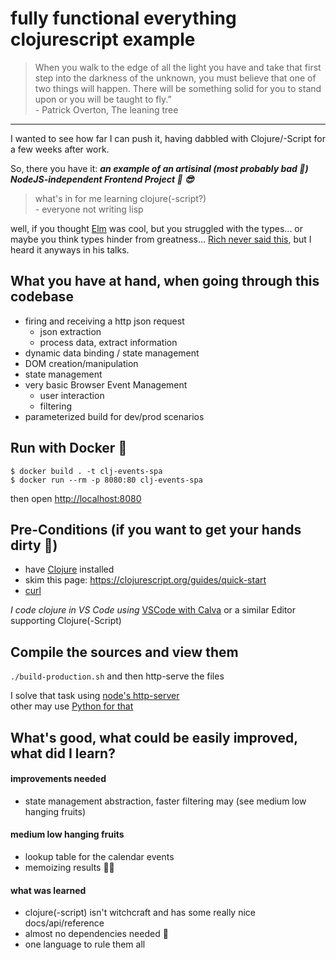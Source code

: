 # fully functional everything clojurescript example

> When you walk to the edge of all the light you have and take that first step into the darkness of the unknown, you must believe that one of two things will happen. There will be something solid for you to stand upon or you will be taught to fly.”  
> \- Patrick Overton, The leaning tree

---

I wanted to see how far I can push it, having dabbled with Clojure/-Script for a few weeks after work.

So, there you have it: _**an example of an artisinal (most probably bad 🫠) NodeJS-independent Frontend Project 🍻 😎**_

> what's in for me learning clojure(-script?)  
> \- everyone not writing lisp

well, if you thought [Elm](https://elm-lang.org/) was cool, but you struggled with the types... or maybe you think types hinder from greatness... [Rich never said this](https://www.youtube.com/watch?v=2V1FtfBDsLU&t=2227s), but I heard it anyways in his talks.

## What you have at hand, when going through this codebase

- firing and receiving a http json request
  - json extraction
  - process data, extract information
- dynamic data binding / state management
- DOM creation/manipulation
- state management
- very basic Browser Event Management
  - user interaction
  - filtering
- parameterized build for dev/prod scenarios

## Run with Docker 🐳

`$ docker build . -t clj-events-spa`  
`$ docker run --rm -p 8080:80 clj-events-spa`

then open [http://localhost:8080](http://localhost:8080)

## Pre-Conditions (if you want to get your hands dirty 👏)

- have [Clojure](https://clojure.org/guides/install_clojure) installed
- skim this page: https://clojurescript.org/guides/quick-start
- [curl](https://github.com/curl/curl)

_I code clojure in VS Code using_ [VSCode with Calva](https://marketplace.visualstudio.com/items?itemName=betterthantomorrow.calva) or a similar Editor supporting Clojure(-Script)

## Compile the sources and view them

`./build-production.sh` and then http-serve the files

I solve that task using [node's http-server](https://www.npmjs.com/package/http-server)  
other may use [Python for that](https://docs.python.org/3/library/http.server.html)

## What's good, what could be easily improved, what did I learn?

#### improvements needed

- state management abstraction, faster filtering may (see medium low hanging fruits)

#### medium low hanging fruits

- lookup table for the calendar events
- memoizing results 🤷‍♂️

#### what was learned

- clojure(-script) isn't witchcraft and has some really nice docs/api/reference
- almost no dependencies needed 🤯
- one language to rule them all
